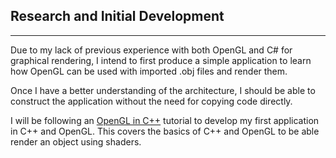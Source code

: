 ## Research and Initial Development
---
Due to my lack of previous experience with both OpenGL and C# for graphical rendering, I intend to first produce a simple application to learn how OpenGL can be used with imported .obj files and render them.

Once I have a better understanding of the architecture, I should be able to construct the application without the need for copying code directly.

I will be following an [OpenGL in C++](http://www.opengl-tutorial.org/beginners-tutorials/tutorial-1-opening-a-window/) tutorial to develop my first application in C++ and OpenGL. This covers the basics of C++ and OpenGL to be able render an object using shaders.